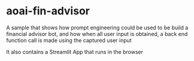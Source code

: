 # aoai-fin-advisor
A sample that shows how prompt engineering could be used to be build a financial advisor bot, and how when all user input is obtained, a back end function call is made using the captured user input


It also contains a Streamlit App that runs in the browser

